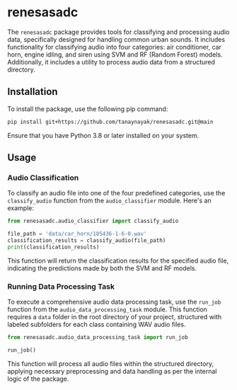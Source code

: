 # renesasadc

The `renesasadc` package provides tools for classifying and processing audio data, specifically designed for handling common urban sounds. It includes functionality for classifying audio into four categories: air conditioner, car horn, engine idling, and siren using SVM and RF (Random Forest) models. Additionally, it includes a utility to process audio data from a structured directory.

## Installation

To install the package, use the following pip command:

```bash
pip install git+https://github.com/tanaynayak/renesasadc.git@main
```

Ensure that you have Python 3.8 or later installed on your system.

## Usage

### Audio Classification

To classify an audio file into one of the four predefined categories, use the `classify_audio` function from the `audio_classifier` module. Here's an example:

```python
from renesasadc.audio_classifier import classify_audio

file_path = 'data/car_horn/185436-1-6-0.wav'
classification_results = classify_audio(file_path)
print(classification_results)
```

This function will return the classification results for the specified audio file, indicating the predictions made by both the SVM and RF models.

### Running Data Processing Task

To execute a comprehensive audio data processing task, use the `run_job` function from the `audio_data_processing_task` module. This function requires a `data` folder in the root directory of your project, structured with labeled subfolders for each class containing WAV audio files.

```python
from renesasadc.audio_data_processing_task import run_job

run_job()
```

This function will process all audio files within the structured directory, applying necessary preprocessing and data handling as per the internal logic of the package.

